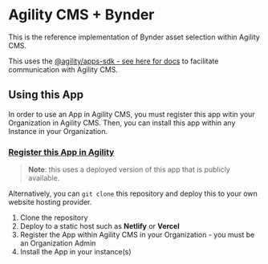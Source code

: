 # Agility CMS + Bynder

This is the reference implementation of Bynder asset selection within Agility CMS.

This uses the [@agility/apps-sdk - see here for docs](https://github.com/agility/agility-cms-app-sdk) to facilitate communication with Agility CMS.

## Using this App

In order to use an App in Agility CMS, you must register this app witin your Organization in Agility CMS. Then, you can install this app within any Instance in your Organization.

### [Register this App in Agility](https://manager.agilitycms.com/org/apps/create-app?name=Bynder&url=https%3A%2F%2Fagility-cms-bynder-app.vercel.app%2F&description=Use%20images%20and%20videos%20from%20your%20Bynder%20media%20library%20in%20Agility%20CMS.&icon=https%3A%2F%2Fcdn.agilitycms.com%2Fcontent-manager%2Fpublic-app-icons%bynder.svg)

> **Note**: this uses a deployed version of this app that is publicly available.

Alternatively, you can `git clone` this repository and deploy this to your own website hosting provider.

1. Clone the repository
2. Deploy to a static host such as **Netlify** or **Vercel**
3. Register the App within Agility CMS in your Organization - you must be an Organization Admin
4. Install the App in your instance(s)
